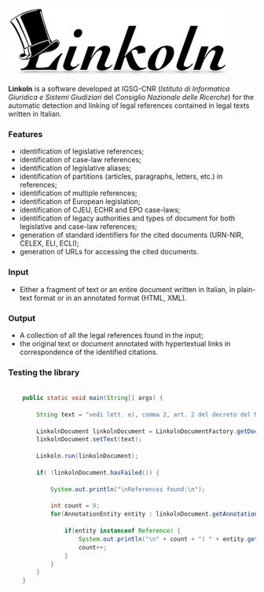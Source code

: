 ![alt text](./linkoln-logo.png)

**Linkoln** is a software developed at IGSG-CNR (*Istituto di Informatica Giuridica e Sistemi Giudiziari* del *Consiglio Nazionale delle Ricerche*) for the automatic detection and linking of legal references contained in legal texts written in Italian.


### Features
*  identification of legislative references;
*  identification of case-law references;
*  identification of legislative aliases;
*  identification of partitions (articles, paragraphs, letters, etc.) in references;
*  identification of multiple references;
*  identification of European legislation;
*  identification of CJEU, ECHR and EPO case-laws;
*  identification of legacy authorities and types of document for both legislative and case-law references;
*  generation of standard identifiers for the cited documents (URN-NIR, CELEX, ELI, ECLI);
*  generation of URLs for accessing the cited documents.

### Input
*  Either a fragment of text or an entire document written in Italian, in plain-text format or in an annotated format (HTML, XML).

### Output
*  A collection of all the legal references found in the input;
*  the original text or document annotated with hypertextual links in correspondence of the identified citations.

### Testing the library

```java
	
	public static void main(String[] args) {
			
		String text = "vedi lett. e), comma 2, art. 2 del decreto del Ministero delle finanze del 25 novembre 1998, n. 418";

		LinkolnDocument linkolnDocument = LinkolnDocumentFactory.getDocument("");
		linkolnDocument.setText(text);

		Linkoln.run(linkolnDocument);
		
		if( !linkolnDocument.hasFailed()) {
			
			System.out.println("\nReferences found:\n");
			
			int count = 0;
			for(AnnotationEntity entity : linkolnDocument.getAnnotationEntities()) {
				
				if(entity instanceof Reference) {
					System.out.println("\n" + count + ") " + entity.getClass().getSimpleName() + "\n" + ((Reference) entity));
					count++;
				}
			}
		}
	}
```
